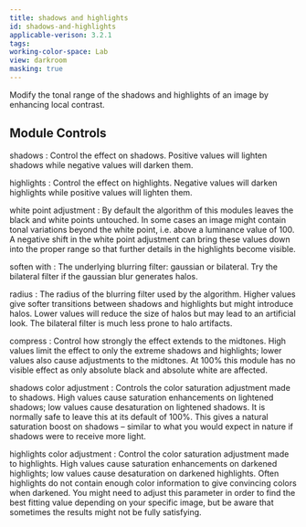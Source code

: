 ```yaml
---
title: shadows and highlights
id: shadows-and-highlights
applicable-verison: 3.2.1
tags: 
working-color-space: Lab 
view: darkroom
masking: true
---
```


Modify the tonal range of the shadows and highlights of an image by enhancing local contrast.

## Module Controls

shadows
: Control the effect on shadows. Positive values will lighten shadows while negative values will darken them.

highlights
: Control the effect on highlights. Negative values will darken highlights while positive values will lighten them.

white point adjustment
: By default the algorithm of this modules leaves the black and white points untouched. In some cases an image might contain tonal variations beyond the white point, i.e. above a luminance value of 100. A negative shift in the white point adjustment can bring these values down into the proper range so that further details in the highlights become visible.

soften with
: The underlying blurring filter: gaussian or bilateral. Try the bilateral filter if the gaussian blur generates halos.

radius
: The radius of the blurring filter used by the algorithm. Higher values give softer transitions between shadows and highlights but might introduce halos. Lower values will reduce the size of halos but may lead to an artificial look. The bilateral filter is much less prone to halo artifacts.

compress
: Control how strongly the effect extends to the midtones. High values limit the effect to only the extreme shadows and highlights; lower values also cause adjustments to the midtones. At 100% this module has no visible effect as only absolute black and absolute white are affected.

shadows color adjustment
: Controls the color saturation adjustment made to shadows. High values cause saturation enhancements on lightened shadows; low values cause desaturation on lightened shadows. It is normally safe to leave this at its default of 100%. This gives a natural saturation boost on shadows – similar to what you would expect in nature if shadows were to receive more light.

highlights color adjustment
: Control the color saturation adjustment made to highlights. High values cause saturation enhancements on darkened highlights; low values cause desaturation on darkened highlights. Often highlights do not contain enough color information to give convincing colors when darkened. You might need to adjust this parameter in order to find the best fitting value depending on your specific image, but be aware that sometimes the results might not be fully satisfying.
